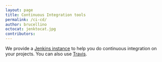 ```yaml
---
layout: page
title: Continuous Integration tools
permalink: /ci-cd/
author: brucellino
octocat: jenktocat.jpg
contributors:
---
```


We provide a [Jenkins instance](http://ci.sci-gaia.eu:8080) to help you do continuous integration on your projects. You can also use [Travis](https://travis-ci.com).
